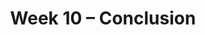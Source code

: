 ---
    title: Week 10 – Conclusion
    weekNumber: 10
    days:
      - date: 2021-11-30
        events:
          "**LEC 17**{: .label .label-lecture } [More Naive Bayes](../resources/lecture/lec17-filled.pdf) ([blank](../resources/lecture/lec17-blank.pdf)) ([code](http://datahub.ucsd.edu/user-redirect/git-sync?repo=https://github.com/dsc-courses/dsc40a-2021-fa&subPath=lectures/lec17/lec17.ipynb))":
      - date: 2021-12-1
        events:
          "**DISC 8**{: .label .label-disc} **[Probability Review (Optional)](../resources/groupwork/prob-review.pdf)** ([recording](https://campuswire.com/c/GF82D3B2E/feed/536))":
      - date: 2021-12-2
        events:
          "**LEC 18**{: .label .label-lecture } [Review, Conclusion](../resources/lecture/lec18-filled.pdf) ([blank](../resources/lecture/lec18-blank.pdf))":
      - date: 2021-12-3
        events:
          "**HW 8**{: .label .label-hw } **[Naive Bayes (due 12/3)](http://datahub.ucsd.edu/user-redirect/git-sync?repo=https://github.com/dsc-courses/dsc40a-2021-fa&subPath=homeworks/hw08/hw08.ipynb)**":

---